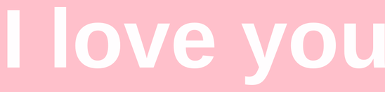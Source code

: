 <html lang="en">

<head>
  <meta charset="UTF-8">
  <meta name="viewport" content="width=device-width, initial-scale=1.0">
  <title>3D Love</title>
  <link rel="stylesheet" href="https://fonts.googleapis.com/css2?family=Asap&display=swap">
  <style>
    * {
      margin: 0;
      padding: 0;
      box-sizing: border-box;
    }
    html, body {
      background: pink;
      overscroll-behavior-x: none;
      overscroll-behavior-y: none;
    }
    body {
      font-family: "Asap", sans-serif;
      position: relative;
      width: 100vw;
      min-height: 100vh;
      text-align: center;
      overflow-x: hidden;
      color: white;
      font-size: 8.0rem;
    }
    canvas {
      user-select: none;
      pointer-events: none;
      position: fixed;
      width: 100vw;
      height: 100vh;
      top: 0;
      left: 0;
    }
    h2 {
      position: relative;
      color: rgb(255, 253, 254);
    }
    section {
      position: relative;
      width: 100vw;
      min-height: 100vh;
      display: flex;
      align-items: center;
      justify-content: center;
    }
  </style>
</head>

<body>
  <main>
    <section>
      <div>
        <canvas id="canvas"></canvas>
        <h2>I love you</h2>
      </div>
    </section>
  </main>

  <script async src="https://ga.jspm.io/npm:es-module-shims@1.6.3/dist/es-module-shims.js" crossorigin="anonymous"></script>
  <script type="importmap">
    {
      "imports": {
        "three": "https://unpkg.com/three@0.154.0/build/three.module.js",
        "three/addons/": "https://unpkg.com/three@0.154.0/examples/jsm/",
        "three-mesh-bvh": "https://unpkg.com/three-mesh-bvh@0.6.0/build/index.module.js",
        "three-bvh-csg": "https://unpkg.com/three-bvh-csg@0.0.7/build/index.module.js"
      }
    }
  </script>
  
  <script type="module">
    import * as THREE from "three";
    import { OrbitControls } from "three/addons/controls/OrbitControls.js";
    import * as BufferGeometryUtils from "three/addons/utils/BufferGeometryUtils.js";
    import { SUBTRACTION, Brush, Evaluator } from "three-bvh-csg";
    
    let scene, camera, renderer, controls, material, heartMesh;
    const heartInstances = 700;
    const sceneSize = 50;
    
    function init() {
      scene = new THREE.Scene();
      scene.fog = new THREE.FogExp2(0xffc0cb, 0.005);
      
      renderer = new THREE.WebGLRenderer({ canvas: canvas, antialias: true, alpha: true });
      renderer.setPixelRatio(window.devicePixelRatio);
      renderer.setSize(window.innerWidth, window.innerHeight);
      
      camera = new THREE.PerspectiveCamera(35, window.innerWidth / window.innerHeight, 0.1, sceneSize * 3);
      camera.position.set(0, 0, sceneSize * Math.sqrt(2));
      
      const ambientLight = new THREE.AmbientLight(0xffffff, 0.3);
      scene.add(ambientLight);
      
      const directionalLight = new THREE.DirectionalLight(0xffffff, 1);
      directionalLight.position.set(0, sceneSize * 2, 0);
      scene.add(directionalLight);
      
      material = new THREE.MeshStandardMaterial({ metalness: 1, roughness: 0, color: "deeppink" });
      const geometry = new THREE.SphereGeometry(0.3, 20, 10);
      heartMesh = new THREE.InstancedMesh(geometry, material, heartInstances);
      
      const tempMatrix = new THREE.Matrix4();
      for (let i = 0; i < heartInstances; i++) {
        randomizeMatrix(tempMatrix);
        heartMesh.setMatrixAt(i, tempMatrix);
      }
      scene.add(heartMesh);
      
      controls = new OrbitControls(camera, renderer.domElement);
      controls.autoRotate = true;
      controls.enableDamping = true;
      controls.enablePan = false;
      controls.minDistance = 0.1;
      controls.maxDistance = sceneSize * Math.sqrt(2);
      controls.update();
      
      window.addEventListener("resize", onWindowResize);
      animate();
    }
    
    function randomizeMatrix(matrix) {
      const position = new THREE.Vector3(
        (Math.random() * 2 - 1) * sceneSize,
        (Math.random() * 2 - 1) * sceneSize,
        (Math.random() * 2 - 1) * sceneSize
      );
      
      const rotation = new THREE.Quaternion().setFromEuler(new THREE.Euler(0, Math.random() * Math.PI * 2, Math.random() * Math.PI * 2));
      matrix.compose(position, rotation, new THREE.Vector3(1, 1, 1));
    }
    
    function onWindowResize() {
      camera.aspect = window.innerWidth / window.innerHeight;
      camera.updateProjectionMatrix();
      renderer.setSize(window.innerWidth, window.innerHeight);
    }
    
    function animate() {
      requestAnimationFrame(animate);
      controls.update();
      renderer.render(scene, camera);
    }
    
    init();
  </script>
</body>

</html>
